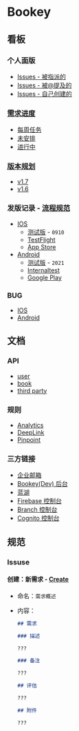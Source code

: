 # Bookey

## 看板

### 个人面版

- [Issues - 被指派的](https://github.com/issues/assigned)
- [Issues - 被@提及的](https://github.com/issues/mentioned)
- [Issues - 自己创建的](https://github.com/issues)

### [需求进度](https://github.com/bookey-dev/bookey.requirement/projects/6)

- [每周任务](https://github.com/bookey-dev/bookey.requirement/projects/6#column-12263650)
- [未安排](https://github.com/bookey-dev/bookey.requirement/projects/6#column-11982480)
- [进行中](https://github.com/bookey-dev/bookey.requirement/projects/6#column-11982481)

### [版本规划](https://github.com/bookey-dev/bookey.requirement/projects)

- [v1.7](https://github.com/bookey-dev/bookey.requirement/projects/12)
- [v1.6](https://github.com/bookey-dev/bookey.requirement/projects/11)

### 发版记录 - [流程规范](docs/process-specification.md#版本发布)

- [IOS](https://github.com/bookey-dev/bookey.requirement/issues?q=is%3Aissue+label%3AReleases%EF%BC%9AIOS)
  - [测试版](https://www.pgyer.com/o9So) - `0910`
  - [TestFlight](https://apps.apple.com/cn/app/testflight/id899247664)
  - [App Store](https://apps.apple.com/cn/app/id1490069864)
- [Android](https://github.com/bookey-dev/bookey.requirement/issues?q=is%3Aissue+label%3AReleases%EF%BC%9AAndroid+)
  - [测试版](https://www.pgyer.com/C5re) - `2021`
  - [Internaltest](https://play.google.com/apps/internaltest/4700196513230198982)
  - [Google Play](https://play.google.com/store/apps/details?id=app.bookey)

### BUG

- [IOS](https://github.com/bookey-dev/bookey.requirement/issues?q=is%3Aopen+is%3Aissue+label%3A%22Bug%3A+IOS%22)
- [Android](https://github.com/bookey-dev/bookey.requirement/issues?q=is%3Aopen+is%3Aissue+label%3A%22Bug%3A+IOS%22)

## 文档

### API

- [user](https://dev.bookey.app:8081/swagger-ui.html)
- [book](https://dev.bookey.app:8082/swagger-ui.html)
- [third party](https://dev.bookey.app:8083/swagger-ui.html)

### 规则

- [Analytics](https://github.com/bookey-dev/bookey.docs/wiki/Analytics)
- [DeepLink](https://github.com/bookey-dev/bookey.docs/wiki/DeepLink)
- [Pinpoint](https://github.com/bookey-dev/bookey.docs/wiki/Pinpoint)

### 三方链接

- [企业邮箱](https://exmail.qq.com/login)
- [Bookey(Dev) 后台](https://dev.bookey.app/sys/Home)
- [蓝湖](https://lanhuapp.com/web/#/item?tid=5a7e615e-5e48-4932-8c33-c7e5075107ea)
- [Firebase 控制台](https://console.firebase.google.com/project/helpful-topic-261709/overview)
- [Branch 控制台](https://dashboard.branch.io)
- [Cognito 控制台](https://us-west-2.console.aws.amazon.com/cognito/users/?region=us-west-2#)

## 规范

### Issuse

#### 创建：新需求 - [Create](https://github.com/bookey-dev/bookey.requirement/issues/new/choose)

- 命名：`需求概述`
- 内容：

  ```md
  ## 需求

  ### 描述

  ???

  ### 备注

  ???

  ## 评估

  ???

  ## 附件

  ???

  ```
